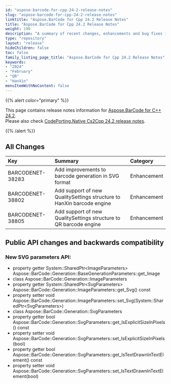 ```yaml
---
id: "aspose-barcode-for-cpp-24-2-release-notes"
slug: "aspose-barcode-for-cpp-24-2-release-notes"
linktitle: "Aspose.BarCode for Cpp 24.2 Release Notes"
title: "Aspose.BarCode for Cpp 24.2 Release Notes"
weight: 190
description: "A summary of recent changes, enhancements and bug fixes in Aspose.BarCode for C++ 24.2 release."
type: "repository"
layout: "release"
hideChildren: false
toc: false
family_listing_page_title: "Aspose.BarCode for Cpp 24.2 Release Notes"
keywords:
- "2024"
- "February"
- "QR"
- "HanXin"
menuItemWithNoContent: false
---
```


{{% alert color="primary" %}}

This page contains release notes information for [Aspose.BarCode for C++ 24.2](https://releases.aspose.com/barcode/cpp/new-releases/aspose.barcode-for-c++-24.2/).  
Please also check [CodePorting.Native Cs2Cpp 24.2 release notes](https://products.codeporting.com/translator/csharp-to-cpp/release/24.2).

{{% /alert %}}
## **All Changes**

|**Key**|**Summary**|**Category**|
| :- | :- | :- |
|BARCODENET-38283|Add improvements to barcode generation in SVG format|Enhancement|
|BARCODENET-38802|Add support of new QualitySettings structure to HanXin barcode engine|Enhancement|
|BARCODENET-38805|Add support of new QualitySettings structure to QR barcode engine|Enhancement|

## Public API changes and backwards compatibility

### New SVG parameters API:

- property getter System::SharedPtr&lt;ImageParameters&gt; Aspose::BarCode::Generation::BaseGenerationParameters::get_Image
- class Aspose::BarCode::Generation::ImageParameters
- property getter System::SharedPtr&lt;SvgParameters&gt; Aspose::BarCode::Generation::ImageParameters::get_Svg() const 
- property setter void Aspose::BarCode::Generation::ImageParameters::set_Svg(System::SharedPtr&lt;SvgParameters&gt;)  
- class Aspose::BarCode::Generation::SvgParameters
- property getter bool Aspose::BarCode::Generation::SvgParameters::get_IsExplicitSizeInPixels() const
- property setter void Aspose::BarCode::Generation::SvgParameters::set_IsExplicitSizeInPixels(bool)
- property getter bool Aspose::BarCode::Generation::SvgParameters::get_IsTextDrawnInTextElement() const
- property setter void Aspose::BarCode::Generation::SvgParameters::set_IsTextDrawnInTextElement(bool)
